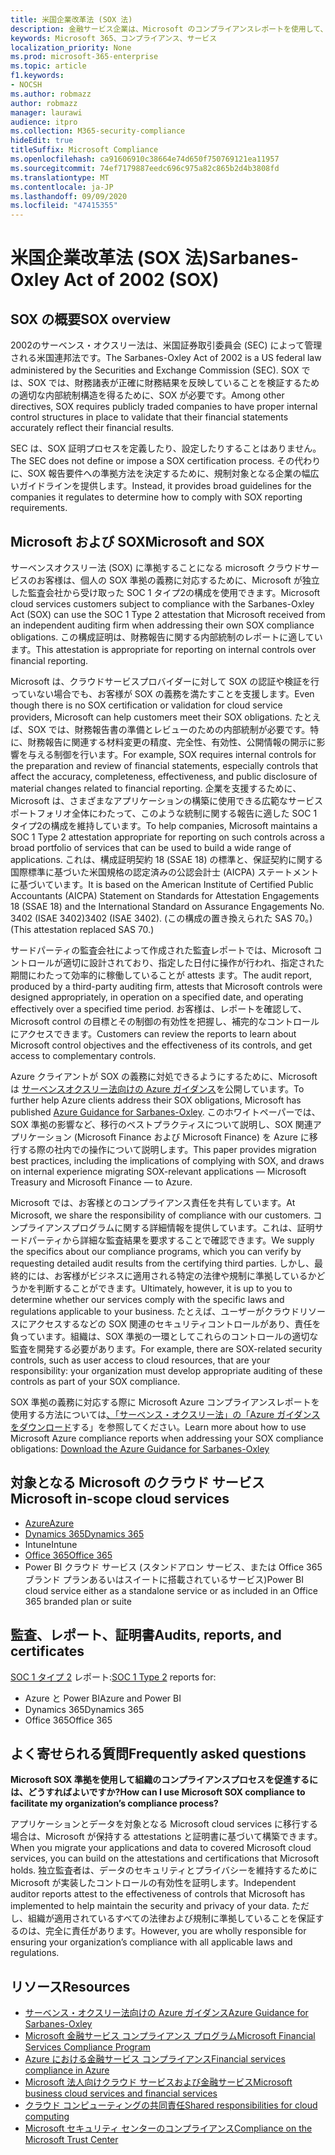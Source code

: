 ```yaml
---
title: 米国企業改革法 (SOX 法)
description: 金融サービス企業は、Microsoft のコンプライアンスレポートを使用して、サーベンスオクスリー法への準拠に対応できます。
keywords: Microsoft 365、コンプライアンス、サービス
localization_priority: None
ms.prod: microsoft-365-enterprise
ms.topic: article
f1.keywords:
- NOCSH
ms.author: robmazz
author: robmazz
manager: laurawi
audience: itpro
ms.collection: M365-security-compliance
hideEdit: true
titleSuffix: Microsoft Compliance
ms.openlocfilehash: ca91606910c38664e74d650f750769121ea11957
ms.sourcegitcommit: 74ef7179887eedc696c975a82c865b2d4b3808fd
ms.translationtype: MT
ms.contentlocale: ja-JP
ms.lasthandoff: 09/09/2020
ms.locfileid: "47415355"
---
```

# <a name="sarbanes-oxley-act-of-2002-sox"></a><span data-ttu-id="20063-104">米国企業改革法 (SOX 法)</span><span class="sxs-lookup"><span data-stu-id="20063-104">Sarbanes-Oxley Act of 2002 (SOX)</span></span>

## <a name="sox-overview"></a><span data-ttu-id="20063-105">SOX の概要</span><span class="sxs-lookup"><span data-stu-id="20063-105">SOX overview</span></span>

<span data-ttu-id="20063-106">2002のサーベンス・オクスリー法は、米国証券取引委員会 (SEC) によって管理される米国連邦法です。</span><span class="sxs-lookup"><span data-stu-id="20063-106">The Sarbanes-Oxley Act of 2002 is a US federal law administered by the Securities and Exchange Commission (SEC).</span></span> <span data-ttu-id="20063-107">SOX では、SOX では、財務諸表が正確に財務結果を反映していることを検証するための適切な内部統制構造を得るために、SOX が必要です。</span><span class="sxs-lookup"><span data-stu-id="20063-107">Among other directives, SOX requires publicly traded companies to have proper internal control structures in place to validate that their financial statements accurately reflect their financial results.</span></span>

<span data-ttu-id="20063-108">SEC は、SOX 証明プロセスを定義したり、設定したりすることはありません。</span><span class="sxs-lookup"><span data-stu-id="20063-108">The SEC does not define or impose a SOX certification process.</span></span> <span data-ttu-id="20063-109">その代わりに、SOX 報告要件への準拠方法を決定するために、規制対象となる企業の幅広いガイドラインを提供します。</span><span class="sxs-lookup"><span data-stu-id="20063-109">Instead, it provides broad guidelines for the companies it regulates to determine how to comply with SOX reporting requirements.</span></span>

## <a name="microsoft-and-sox"></a><span data-ttu-id="20063-110">Microsoft および SOX</span><span class="sxs-lookup"><span data-stu-id="20063-110">Microsoft and SOX</span></span>

<span data-ttu-id="20063-111">サーベンスオクスリー法 (SOX) に準拠することになる microsoft クラウドサービスのお客様は、個人の SOX 準拠の義務に対応するために、Microsoft が独立した監査会社から受け取った SOC 1 タイプ2の構成を使用できます。</span><span class="sxs-lookup"><span data-stu-id="20063-111">Microsoft cloud services customers subject to compliance with the Sarbanes-Oxley Act (SOX) can use the SOC 1 Type 2 attestation that Microsoft received from an independent auditing firm when addressing their own SOX compliance obligations.</span></span> <span data-ttu-id="20063-112">この構成証明は、財務報告に関する内部統制のレポートに適しています。</span><span class="sxs-lookup"><span data-stu-id="20063-112">This attestation is appropriate for reporting on internal controls over financial reporting.</span></span>

<span data-ttu-id="20063-113">Microsoft は、クラウドサービスプロバイダーに対して SOX の認証や検証を行っていない場合でも、お客様が SOX の義務を満たすことを支援します。</span><span class="sxs-lookup"><span data-stu-id="20063-113">Even though there is no SOX certification or validation for cloud service providers, Microsoft can help customers meet their SOX obligations.</span></span> <span data-ttu-id="20063-114">たとえば、SOX では、財務報告書の準備とレビューのための内部統制が必要です。特に、財務報告に関連する材料変更の精度、完全性、有効性、公開情報の開示に影響を与える制御を行います。</span><span class="sxs-lookup"><span data-stu-id="20063-114">For example, SOX requires internal controls for the preparation and review of financial statements, especially controls that affect the accuracy, completeness, effectiveness, and public disclosure of material changes related to financial reporting.</span></span> <span data-ttu-id="20063-115">企業を支援するために、Microsoft は、さまざまなアプリケーションの構築に使用できる広範なサービスポートフォリオ全体にわたって、このような統制に関する報告に適した SOC 1 タイプ2の構成を維持しています。</span><span class="sxs-lookup"><span data-stu-id="20063-115">To help companies, Microsoft maintains a SOC 1 Type 2 attestation appropriate for reporting on such controls across a broad portfolio of services that can be used to build a wide range of applications.</span></span> <span data-ttu-id="20063-116">これは、構成証明契約 18 (SSAE 18) の標準と、保証契約に関する国際標準に基づいた米国規格の認定済みの公認会計士 (AICPA) ステートメントに基づいています。</span><span class="sxs-lookup"><span data-stu-id="20063-116">It is based on the American Institute of Certified Public Accountants (AICPA) Statement on Standards for Attestation Engagements 18 (SSAE 18) and the International Standard on Assurance Engagements No.</span></span> <span data-ttu-id="20063-117">3402 (ISAE 3402)</span><span class="sxs-lookup"><span data-stu-id="20063-117">3402 (ISAE 3402).</span></span> <span data-ttu-id="20063-118">(この構成の置き換えられた SAS 70。)</span><span class="sxs-lookup"><span data-stu-id="20063-118">(This attestation replaced SAS 70.)</span></span>

<span data-ttu-id="20063-119">サードパーティの監査会社によって作成された監査レポートでは、Microsoft コントロールが適切に設計されており、指定した日付に操作が行われ、指定された期間にわたって効率的に稼働していることが attests ます。</span><span class="sxs-lookup"><span data-stu-id="20063-119">The audit report, produced by a third-party auditing firm, attests that Microsoft controls were designed appropriately, in operation on a specified date, and operating effectively over a specified time period.</span></span> <span data-ttu-id="20063-120">お客様は、レポートを確認して、Microsoft control の目標とその制御の有効性を把握し、補完的なコントロールにアクセスできます。</span><span class="sxs-lookup"><span data-stu-id="20063-120">Customers can review the reports to learn about Microsoft control objectives and the effectiveness of its controls, and get access to complementary controls.</span></span>

<span data-ttu-id="20063-121">Azure クライアントが SOX の義務に対処できるようにするために、Microsoft は [サーベンスオクスリー法向けの Azure ガイダンス](https://aka.ms/Azure-SOX-Guide)を公開しています。</span><span class="sxs-lookup"><span data-stu-id="20063-121">To further help Azure clients address their SOX obligations, Microsoft has published [Azure Guidance for Sarbanes-Oxley](https://aka.ms/Azure-SOX-Guide).</span></span> <span data-ttu-id="20063-122">このホワイトペーパーでは、SOX 準拠の影響など、移行のベストプラクティスについて説明し、SOX 関連アプリケーション (Microsoft Finance および Microsoft Finance) を Azure に移行する際の社内での操作について説明します。</span><span class="sxs-lookup"><span data-stu-id="20063-122">This paper provides migration best practices, including the implications of complying with SOX, and draws on internal experience migrating SOX-relevant applications — Microsoft Treasury and Microsoft Finance — to Azure.</span></span>

<span data-ttu-id="20063-123">Microsoft では、お客様とのコンプライアンス責任を共有しています。</span><span class="sxs-lookup"><span data-stu-id="20063-123">At Microsoft, we share the responsibility of compliance with our customers.</span></span> <span data-ttu-id="20063-124">コンプライアンスプログラムに関する詳細情報を提供しています。これは、証明サードパーティから詳細な監査結果を要求することで確認できます。</span><span class="sxs-lookup"><span data-stu-id="20063-124">We supply the specifics about our compliance programs, which you can verify by requesting detailed audit results from the certifying third parties.</span></span> <span data-ttu-id="20063-125">しかし、最終的には、お客様がビジネスに適用される特定の法律や規制に準拠しているかどうかを判断することができます。</span><span class="sxs-lookup"><span data-stu-id="20063-125">Ultimately, however, it is up to you to determine whether our services comply with the specific laws and regulations applicable to your business.</span></span> <span data-ttu-id="20063-126">たとえば、ユーザーがクラウドリソースにアクセスするなどの SOX 関連のセキュリティコントロールがあり、責任を負っています。組織は、SOX 準拠の一環としてこれらのコントロールの適切な監査を開発する必要があります。</span><span class="sxs-lookup"><span data-stu-id="20063-126">For example, there are SOX-related security controls, such as user access to cloud resources, that are your responsibility: your organization must develop appropriate auditing of these controls as part of your SOX compliance.</span></span>

<span data-ttu-id="20063-127">SOX 準拠の義務に対応する際に Microsoft Azure コンプライアンスレポートを使用する方法については[、「サーベンス・オクスリー法」の「Azure ガイダンスをダウンロード](https://aka.ms/Azure-SOX-Guide)する」を参照してください。</span><span class="sxs-lookup"><span data-stu-id="20063-127">Learn more about how to use Microsoft Azure compliance reports when addressing your SOX compliance obligations: [Download the Azure Guidance for Sarbanes-Oxley](https://aka.ms/Azure-SOX-Guide)</span></span>

## <a name="microsoft-in-scope-cloud-services"></a><span data-ttu-id="20063-128">対象となる Microsoft のクラウド サービス</span><span class="sxs-lookup"><span data-stu-id="20063-128">Microsoft in-scope cloud services</span></span>

- [<span data-ttu-id="20063-129">Azure</span><span class="sxs-lookup"><span data-stu-id="20063-129">Azure</span></span>](https://aka.ms/AzureCompliance)
- [<span data-ttu-id="20063-130">Dynamics 365</span><span class="sxs-lookup"><span data-stu-id="20063-130">Dynamics 365</span></span>](https://aka.ms/d365-compliance-list)
- <span data-ttu-id="20063-131">Intune</span><span class="sxs-lookup"><span data-stu-id="20063-131">Intune</span></span>
- [<span data-ttu-id="20063-132">Office 365</span><span class="sxs-lookup"><span data-stu-id="20063-132">Office 365</span></span>](https://go.microsoft.com/fwlink/p/?LinkID=2077751)
- <span data-ttu-id="20063-133">Power BI クラウド サービス (スタンドアロン サービス、または Office 365 ブランド プランあるいはスイートに搭載されているサービス)</span><span class="sxs-lookup"><span data-stu-id="20063-133">Power BI cloud service either as a standalone service or as included in an Office 365 branded plan or suite</span></span>

## <a name="audits-reports-and-certificates"></a><span data-ttu-id="20063-134">監査、レポート、証明書</span><span class="sxs-lookup"><span data-stu-id="20063-134">Audits, reports, and certificates</span></span>

<span data-ttu-id="20063-135">[SOC 1 タイプ 2](offering-SOC.md) レポート:</span><span class="sxs-lookup"><span data-stu-id="20063-135">[SOC 1 Type 2](offering-SOC.md) reports for:</span></span>

- <span data-ttu-id="20063-136">Azure と Power BI</span><span class="sxs-lookup"><span data-stu-id="20063-136">Azure and Power BI</span></span>
- <span data-ttu-id="20063-137">Dynamics 365</span><span class="sxs-lookup"><span data-stu-id="20063-137">Dynamics 365</span></span>
- <span data-ttu-id="20063-138">Office 365</span><span class="sxs-lookup"><span data-stu-id="20063-138">Office 365</span></span>

## <a name="frequently-asked-questions"></a><span data-ttu-id="20063-139">よく寄せられる質問</span><span class="sxs-lookup"><span data-stu-id="20063-139">Frequently asked questions</span></span>

<span data-ttu-id="20063-140">**Microsoft SOX 準拠を使用して組織のコンプライアンスプロセスを促進するには、どうすればよいですか?**</span><span class="sxs-lookup"><span data-stu-id="20063-140">**How can I use Microsoft SOX compliance to facilitate my organization’s compliance process?**</span></span>

<span data-ttu-id="20063-141">アプリケーションとデータを対象となる Microsoft cloud services に移行する場合は、Microsoft が保持する attestations と証明書に基づいて構築できます。</span><span class="sxs-lookup"><span data-stu-id="20063-141">When you migrate your applications and data to covered Microsoft cloud services, you can build on the attestations and certifications that Microsoft holds.</span></span> <span data-ttu-id="20063-142">独立監査者は、データのセキュリティとプライバシーを維持するために Microsoft が実装したコントロールの有効性を証明します。</span><span class="sxs-lookup"><span data-stu-id="20063-142">Independent auditor reports attest to the effectiveness of controls that Microsoft has implemented to help maintain the security and privacy of your data.</span></span> <span data-ttu-id="20063-143">ただし、組織が適用されているすべての法律および規制に準拠していることを保証するのは、完全に責任があります。</span><span class="sxs-lookup"><span data-stu-id="20063-143">However, you are wholly responsible for ensuring your organization’s compliance with all applicable laws and regulations.</span></span>

## <a name="resources"></a><span data-ttu-id="20063-144">リソース</span><span class="sxs-lookup"><span data-stu-id="20063-144">Resources</span></span>

- [<span data-ttu-id="20063-145">サーベンス・オクスリー法向けの Azure ガイダンス</span><span class="sxs-lookup"><span data-stu-id="20063-145">Azure Guidance for Sarbanes-Oxley</span></span>](https://aka.ms/Azure-SOX-Guide)
- [<span data-ttu-id="20063-146">Microsoft 金融サービス コンプライアンス プログラム</span><span class="sxs-lookup"><span data-stu-id="20063-146">Microsoft Financial Services Compliance Program</span></span>](https://www.microsoft.com/download/details.aspx?id=55332)
- [<span data-ttu-id="20063-147">Azure における金融サービス コンプライアンス</span><span class="sxs-lookup"><span data-stu-id="20063-147">Financial services compliance in Azure</span></span>](https://azure.microsoft.com/resources/videos/azurecon-2015-financial-services-compliance-in-azure/)
- [<span data-ttu-id="20063-148">Microsoft 法人向けクラウド サービスおよび金融サービス</span><span class="sxs-lookup"><span data-stu-id="20063-148">Microsoft business cloud services and financial services</span></span>](https://www.microsoft.com/trustcenter/cloudservices/financialservices)
- [<span data-ttu-id="20063-149">クラウド コンピューティングの共同責任</span><span class="sxs-lookup"><span data-stu-id="20063-149">Shared responsibilities for cloud computing</span></span>](https://aka.ms/sharedresponsibility)
- [<span data-ttu-id="20063-150">Microsoft セキュリティ センターのコンプライアンス</span><span class="sxs-lookup"><span data-stu-id="20063-150">Compliance on the Microsoft Trust Center</span></span>](https://www.microsoft.com/trust-center/compliance/compliance-overview)
